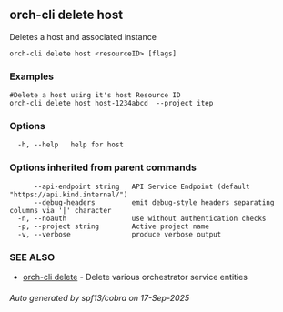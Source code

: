 ## orch-cli delete host

Deletes a host and associated instance

```
orch-cli delete host <resourceID> [flags]
```

### Examples

```
#Delete a host using it's host Resource ID
orch-cli delete host host-1234abcd  --project itep
```

### Options

```
  -h, --help   help for host
```

### Options inherited from parent commands

```
      --api-endpoint string   API Service Endpoint (default "https://api.kind.internal/")
      --debug-headers         emit debug-style headers separating columns via '|' character
  -n, --noauth                use without authentication checks
  -p, --project string        Active project name
  -v, --verbose               produce verbose output
```

### SEE ALSO

* [orch-cli delete](orch-cli_delete.md)	 - Delete various orchestrator service entities

###### Auto generated by spf13/cobra on 17-Sep-2025
